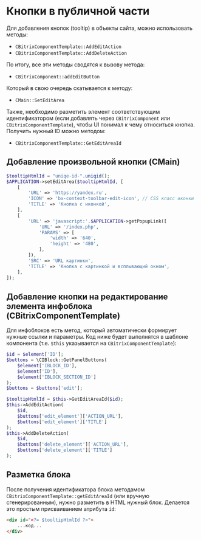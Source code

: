 # Кнопки в публичной части

Для добавления кнопок (tooltip) в объекты сайта, можно использовать методы:
- `CBitrixComponentTemplate::AddEditAction`
- `CBitrixComponentTemplate::AddDeleteAction`

По итогу, все эти методы сводятся к вызову метода:
- `CBitrixComponent::addEditButton`

Который в свою очередь скатывается к методу:
- `CMain::SetEditArea`

Также, необходимо разметить элемент соответствующим идентификатором (если добавлять через `CBitrixComponent` или `CBitrixComponentTemplate`), чтобы UI понимал к чему относиться кнопка.
Получить нужный ID можно методом:
- `CBitrixComponentTemplate::GetEditAreaId`

## Добавление произвольной кнопки (CMain)

```php
$tooltipHtmlId = "uniqe-id-".uniqid();
$APPLICATION->setEditArea($tooltipHtmlId, [
	[
		'URL' => 'https://yandex.ru',
		'ICON' => 'bx-context-toolbar-edit-icon', // CSS класс иконки
		'TITLE' => 'Кнопка с иконкой',
	],
	[
		'URL' => 'javascript:'.$APPLICATION->getPopupLink([
			'URL' => '/index.php',
			'PARAMS' => [
				'width' => '640',
				'height' => '480',
			],
		]),
		'SRC' => 'URL картинки',
		'TITLE' => 'Кнопка с картинкой и всплывающий окном',
	],
]);
```

## Добавление кнопки на редактирование элемента инфоблока (CBitrixComponentTemplate)

Для инфоблоков есть метод, который автоматически формирует нужные ссылки и параметры.
Код ниже будет выполнятся в шаблоне компонента (т.е. `$this` указывается на `CBitrixComponentTemplate`):

```php
$id = $element['ID'];
$buttons = \CIBlock::GetPanelButtons(
	$element['IBLOCK_ID'],
	$element['ID'],
	$element['IBLOCK_SECTION_ID']
);
$buttons = $buttons['edit'];

$tooltipHtmlId = $this->GetEditAreaId($id);
$this->AddEditAction(
	$id,
	$buttons['edit_element']['ACTION_URL'],
	$buttons['edit_element']['TITLE']
);
$this->AddDeleteAction(
	$id,
	$buttons['delete_element']['ACTION_URL'],
	$buttons['delete_element']['TITLE']
);
```
 
## Разметка блока

После получения идентификатора блока методамом `CBitrixComponentTemplate::getEditAreaId` (или вручную сгенерированным), нужно разметить в HTML нужный блок.
Делается это простым присваиванием атрибута `id`:
```html
<div id="<?= $tooltipHtmlId ?>">
	...код...
</div>
```
